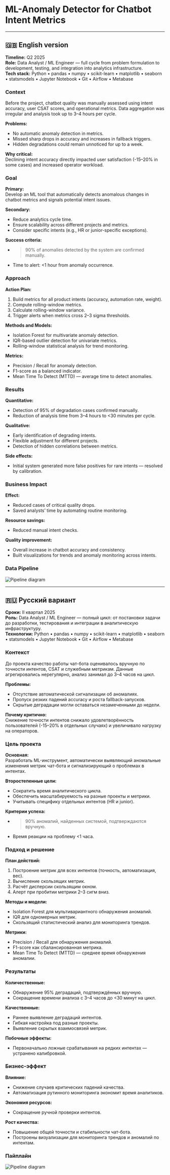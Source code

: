 # ML-Anomaly Detector for Chatbot Intent Metrics

---

## 🇬🇧 English version

**Timeline:** Q2 2025  
**Role:** Data Analyst / ML Engineer — full cycle from problem formulation to development, testing, and integration into analytics infrastructure.  
**Tech stack:** Python • pandas • numpy • scikit-learn • matplotlib • seaborn • statsmodels • Jupyter Notebook • Git • Airflow • Metabase  

### Context
Before the project, chatbot quality was manually assessed using intent accuracy, user CSAT scores, and operational metrics. Data aggregation was irregular and analysis took up to 3–4 hours per cycle.  

**Problems:**  
- No automatic anomaly detection in metrics.  
- Missed sharp drops in accuracy and increases in fallback triggers.  
- Hidden degradations could remain unnoticed for up to a week.  

**Why critical:**  
Declining intent accuracy directly impacted user satisfaction (-15–20% in some cases) and increased operator workload.

### Goal
**Primary:**  
Develop an ML tool that automatically detects anomalous changes in chatbot metrics and signals potential intent issues.  

**Secondary:**  
- Reduce analytics cycle time.  
- Ensure scalability across different projects and metrics.  
- Consider specific intents (e.g., HR or junior-specific exceptions).  

**Success criteria:**  
- >90% of anomalies detected by the system are confirmed manually.  
- Time to alert: <1 hour from anomaly occurrence.

### Approach

**Action Plan:**  
1. Build metrics for all product intents (accuracy, automation rate, weight).  
2. Compute rolling-window metrics.  
3. Calculate rolling-window variance.  
4. Trigger alerts when metrics cross 2–3 sigma thresholds.  

**Methods and Models:**  
- Isolation Forest for multivariate anomaly detection.  
- IQR-based outlier detection for univariate metrics.  
- Rolling-window statistical analysis for trend monitoring.  

**Metrics:**  
- Precision / Recall for anomaly detection.  
- F1-score as a balanced indicator.  
- Mean Time To Detect (MTTD) — average time to detect anomalies.

### Results

**Quantitative:**  
- Detection of 95% of degradation cases confirmed manually.  
- Reduction of analysis time from 3–4 hours to <30 minutes per cycle.  

**Qualitative:**  
- Early identification of degrading intents.  
- Flexible adjustment for different projects.  
- Detection of hidden correlations between metrics.  

**Side effects:**  
- Initial system generated more false positives for rare intents — resolved by calibration.

### Business Impact

**Effect:**  
- Reduced cases of critical quality drops.  
- Saved analysts’ time by automating routine monitoring.  

**Resource savings:**  
- Reduced manual intent checks.  

**Quality improvement:**  
- Overall increase in chatbot accuracy and consistency.  
- Built visualizations for trends and anomaly monitoring across intents.

### Data Pipeline

![Pipeline diagram](assets/pipeline_gb_version.png)

---

## 🇷🇺 Русский вариант

**Сроки:** II квартал 2025  
**Роль:** Data Analyst / ML Engineer — полный цикл: от постановки задачи до разработки, тестирования и интеграции в аналитическую инфраструктуру.  
**Технологии:** Python • pandas • numpy • scikit-learn • matplotlib • seaborn • statsmodels • Jupyter Notebook • Git • Airflow • Metabase  

### Контекст
До проекта качество работы чат-бота оценивалось вручную по точности интентов, CSAT и служебным метрикам. Данные агрегировались нерегулярно, анализ занимал до 3–4 часов на цикл.  

**Проблемы:**  
- Отсутствие автоматической сигнализации об аномалиях.  
- Пропуск резких падений accuracy и роста fallback-запусков.  
- Скрытые деградации могли оставаться незамеченными до недели.  

**Почему критично:**  
Снижение точности интентов снижало удовлетворённость пользователей (-15–20% в отдельных случаях) и увеличивало нагрузку на операторов.

### Цель проекта

**Основная:**  
Разработать ML-инструмент, автоматически выявляющий аномальные изменения метрик чат-бота и сигнализирующий о проблемах в интентах.  

**Второстепенные цели:**  
- Сократить время аналитического цикла.  
- Обеспечить масштабируемость на разные проекты и метрики.  
- Учитывать специфику отдельных интентов (HR и junior).  

**Критерии успеха:**  
- >90% аномалий, найденных системой, подтверждаются вручную.  
- Время реакции на проблему <1 часа.

### Подход и решение

**План действий:**  
1. Построение метрик для всех интентов (точность, автоматизация, вес).  
2. Вычисление скользящих метрик.  
3. Расчёт дисперсии скользящим окном.  
4. Алерт при пробитии метрики 2–3 сигм вниз.  

**Методы и модели:**  
- Isolation Forest для мультивариантного обнаружения аномалий.  
- IQR для одномерных метрик.  
- Скользящий статистический анализ для мониторинга трендов.  

**Метрики:**  
- Precision / Recall для обнаружения аномалий.  
- F1-score как сбалансированная метрика.  
- Mean Time To Detect (MTTD) — среднее время обнаружения аномалии.

### Результаты

**Количественные:**  
- Обнаружение 95% деградаций, подтверждённых вручную.  
- Сокращение времени анализа с 3–4 часов до <30 минут на цикл.  

**Качественные:**  
- Раннее выявление деградаций интентов.  
- Гибкая настройка под разные проекты.  
- Выявление скрытых взаимосвязей метрик.  

**Побочные эффекты:**  
- Первоначально ложные срабатывания на редких интентах — устранено калибровкой.

### Бизнес-эффект

**Влияние:**  
- Снижение случаев критических падений качества.  
- Автоматизация рутинного мониторинга экономит время аналитиков.  

**Экономия ресурсов:**  
- Сокращение ручной проверки интентов.  

**Рост качества:**  
- Повышение общей точности и стабильности чат-бота.  
- Построены визуализации для мониторинга трендов и аномалий по интентам.

### Пайплайн

![Pipeline diagram](assets/pipeline_ru_version.png)
